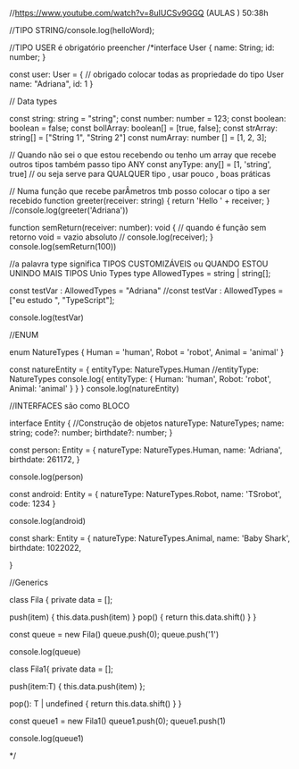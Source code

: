  //https://www.youtube.com/watch?v=8uIUCSv9GGQ  (AULAS ) 50:38h

//TIPO STRING/console.log(helloWord);


//TIPO USER é obrigatório preencher 
/*interface User {
  name: String;
  id: number;
}

const user: User = { // obrigado colocar todas as propriedade do tipo User
  name: "Adriana",
  id: 1
}

// Data types

const string: string = "string";
const number: number = 123;
const boolean: boolean = false;
const bollArray: boolean[] = [true, false];
const strArray: string[] = ["String 1", "String 2"]
const numArray: number [] = [1, 2, 3];

// Quando não sei o que estou recebendo ou tenho um array que recebe outros tipos também passo tipo ANY
const anyType:  any[] = [1, 'string', true] // ou seja serve para QUALQUER tipo , usar pouco , boas práticas



// Numa função que recebe parÂmetros tmb posso colocar o tipo a ser recebido
function greeter(receiver: string) {
  return 'Hello ' + receiver;
}
//console.log(greeter('Adriana'))



function semReturn(receiver: number): void { // quando é função sem retorno void = vazio absoluto
 // console.log(receiver);
}
console.log(semReturn(100))

//a palavra type significa TIPOS CUSTOMIZÁVEIS ou QUANDO ESTOU UNINDO MAIS TIPOS Unio Types
type AllowedTypes = string | string[]; 

const testVar : AllowedTypes = "Adriana"
//const testVar : AllowedTypes = ["eu estudo ", "TypeScript"];

console.log(testVar)

//ENUM 

enum NatureTypes {
  Human = 'human',
  Robot = 'robot',
  Animal = 'animal'
}

const natureEntity = {
  entityType: NatureTypes.Human
  //entityType: NatureTypes  console.log{ entityType: { Human: 'human', Robot: 'robot', Animal: 'animal' } }
}
console.log(natureEntity)



//INTERFACES são como BLOCO


interface Entity { //Construção de objetos
  natureType: NatureTypes;
  name: string;
  code?: number;
  birthdate?: number;
}

const person: Entity = {
  natureType: NatureTypes.Human,
  name: 'Adriana',
  birthdate: 261172,
}

console.log(person)

const android: Entity = {
   natureType: NatureTypes.Robot,
   name: 'TSrobot',
   code: 1234
}

console.log(android)

const shark: Entity = {
  natureType:  NatureTypes.Animal,
  name: 'Baby Shark',
  birthdate: 1022022,

}

//Generics

class Fila {
  private data = [];

  push(item) { this.data.push(item) }
  pop() { return this.data.shift() }
}

const queue  = new Fila()
queue.push(0);
queue.push('1')

console.log(queue)




class Fila1<T>{
  private data = [];

  push(item:T) {
     this.data.push(item) };

  pop(): T | undefined {
    return this.data.shift() 
  } 
}

const queue1  = new Fila1()
queue1.push(0);
queue1.push(1)

console.log(queue1)

*/

